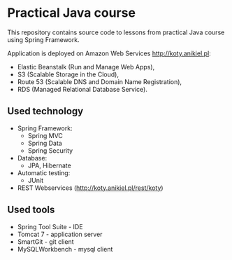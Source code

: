 # Practical Java course
This repository contains source code to lessons from practical Java course using Spring Framework.

Application is deployed on Amazon Web Services http://koty.anikiel.pl:
- Elastic Beanstalk (Run and Manage Web Apps), 
- S3 (Scalable Storage in the Cloud),
- Route 53 (Scalable DNS and Domain Name Registration),
- RDS (Managed Relational Database Service).
	
## Used technology
* Spring Framework:
	- Spring MVC
	- Spring Data
	- Spring Security
* Database:
	- JPA, Hibernate
* Automatic testing:
	- JUnit
* REST Webservices (http://koty.anikiel.pl/rest/koty)

## Used tools
* Spring Tool Suite - IDE
* Tomcat 7	- application server
* SmartGit	- git client
* MySQLWorkbench - mysql client
